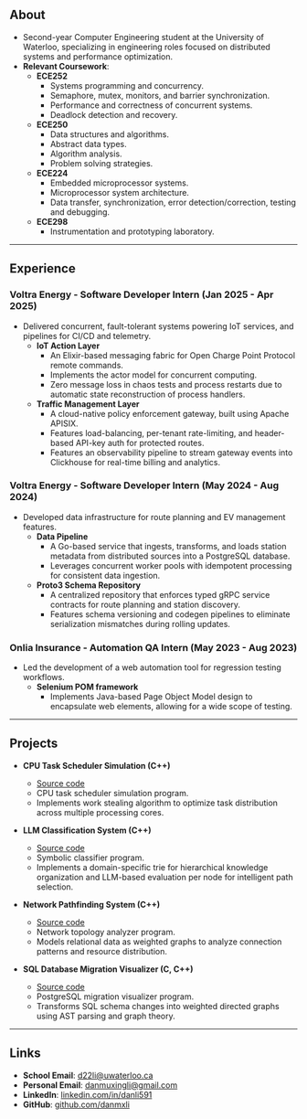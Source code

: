 ## About
- Second-year Computer Engineering student at the University of Waterloo, specializing in engineering roles focused on distributed systems and performance optimization.
- **Relevant Coursework**:
    - **ECE252**
        - Systems programming and concurrency.
        - Semaphore, mutex, monitors, and barrier synchronization.
        - Performance and correctness of concurrent systems.
        - Deadlock detection and recovery.
    - **ECE250**
        - Data structures and algorithms.
        - Abstract data types.
        - Algorithm analysis.
        - Problem solving strategies.
    - **ECE224**
        - Embedded microprocessor systems.
        - Microprocessor system architecture.
        - Data transfer, synchronization, error detection/correction, testing and debugging.
    - **ECE298**
        - Instrumentation and prototyping laboratory.

---

## Experience

### Voltra Energy - Software Developer Intern (Jan 2025 - Apr 2025)
- Delivered concurrent, fault-tolerant systems powering IoT services, and pipelines for CI/CD and telemetry.
    - **IoT Action Layer**
        - An Elixir-based messaging fabric for Open Charge Point Protocol remote commands.
        - Implements the actor model for concurrent computing.
        - Zero message loss in chaos tests and process restarts due to automatic state reconstruction of process handlers.
    - **Traffic Management Layer**
        - A cloud-native policy enforcement gateway, built using Apache APISIX.
        - Features load-balancing, per-tenant rate-limiting, and header-based API-key auth for protected routes.
        - Features an observability pipeline to stream gateway events into Clickhouse for real-time billing and analytics.

### Voltra Energy - Software Developer Intern (May 2024 - Aug 2024)
- Developed data infrastructure for route planning and EV management features.
    - **Data Pipeline**
        - A Go-based service that ingests, transforms, and loads station metadata from distributed sources into a PostgreSQL database.
        - Leverages concurrent worker pools with idempotent processing for consistent data ingestion.
    - **Proto3 Schema Repository**
        - A centralized repository that enforces typed gRPC service contracts for route planning and station discovery.
        - Features schema versioning and codegen pipelines to eliminate serialization mismatches during rolling updates.

### Onlia Insurance - Automation QA Intern (May 2023 - Aug 2023)
- Led the development of a web automation tool for regression testing workflows.
    - **Selenium POM framework**
        - Implements Java-based Page Object Model design to encapsulate web elements, allowing for a wide scope of testing.

---

## Projects

- **CPU Task Scheduler Simulation (C++)**
    - [Source code](https://github.com/danmxli/multi-core-task-scheduler)
    - CPU task scheduler simulation program.
    - Implements work stealing algorithm to optimize task distribution across multiple processing cores.

- **LLM Classification System (C++)**
    - [Source code](https://github.com/danmxli/llm-classification-system)
    - Symbolic classifier program.
    - Implements a domain-specific trie for hierarchical knowledge organization and LLM-based evaluation per node for intelligent path selection.

- **Network Pathfinding System (C++)**
    - [Source code](https://github.com/danmxli/network-pathfinding)
    - Network topology analyzer program.
    - Models relational data as weighted graphs to analyze connection patterns and resource distribution.

- **SQL Database Migration Visualizer (C, C++)**
    - [Source code](https://github.com/danmxli/pg_migration_graph) 
    - PostgreSQL migration visualizer program.
    - Transforms SQL schema changes into weighted directed graphs using AST parsing and graph theory.

---

## Links
- **School Email**: [d22li@uwaterloo.ca](mailto:d22li@uwaterloo.ca)
- **Personal Email**: [danmuxingli@gmail.com](mailto:danmuxingli@gmail.com)
- **LinkedIn**: [linkedin.com/in/danli591](https://www.linkedin.com/in/danli591/)
- **GitHub**: [github.com/danmxli](https://github.com/danmxli)
